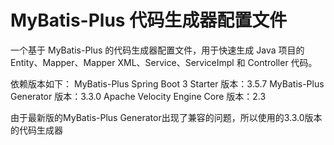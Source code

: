 # MyBatis-Plus 代码生成器配置文件

一个基于 MyBatis-Plus 的代码生成器配置文件，用于快速生成 Java 项目的 Entity、Mapper、Mapper XML、Service、ServiceImpl 和 Controller 代码。

依赖版本如下：
MyBatis-Plus Spring Boot 3 Starter
版本：3.5.7
MyBatis-Plus Generator
版本：3.3.0
Apache Velocity Engine Core
版本：2.3

由于最新版的MyBatis-Plus Generator出现了兼容的问题，所以使用的3.3.0版本的代码生成器
